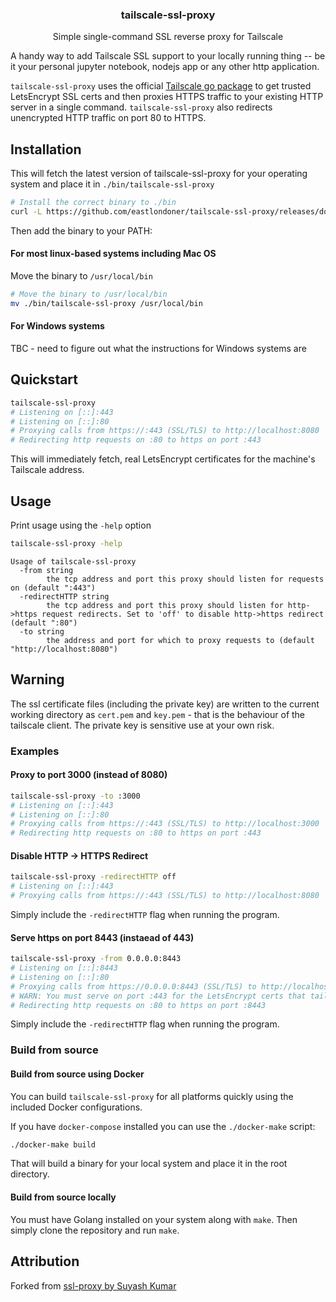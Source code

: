 <p align="center">
  <h3 align="center">tailscale-ssl-proxy</h3>
  <p align="center">Simple single-command SSL reverse proxy for Tailscale<p>
</p>

A handy way to add Tailscale SSL support to your locally running thing -- be it your personal jupyter notebook, nodejs app or any other http application. 

`tailscale-ssl-proxy` uses the official <a href="https://pkg.go.dev/tailscale.com">Tailscale go package</a> to get trusted LetsEncrypt SSL certs and then proxies HTTPS traffic to your existing HTTP server in a single command. `tailscale-ssl-proxy` also redirects unencrypted HTTP traffic on port 80 to HTTPS.

## Installation

This will fetch the latest version of tailscale-ssl-proxy for your operating system and place it in `./bin/tailscale-ssl-proxy`

```sh
# Install the correct binary to ./bin
curl -L https://github.com/eastlondoner/tailscale-ssl-proxy/releases/download/v0.0.5/install-tailscale-ssl-proxy.sh | sh -s

```

Then add the binary to your PATH:

#### For most linux-based systems including Mac OS

Move the binary to `/usr/local/bin`

```sh
# Move the binary to /usr/local/bin
mv ./bin/tailscale-ssl-proxy /usr/local/bin
```

#### For Windows systems

TBC - need to figure out what the instructions for Windows systems are

## Quickstart

```sh
tailscale-ssl-proxy
# Listening on [::]:443
# Listening on [::]:80
# Proxying calls from https://:443 (SSL/TLS) to http://localhost:8080
# Redirecting http requests on :80 to https on port :443
```
This will immediately fetch, real LetsEncrypt certificates for the machine's Tailscale address.

## Usage

Print usage using the `-help` option

```sh
tailscale-ssl-proxy -help
```

```
Usage of tailscale-ssl-proxy
  -from string
    	the tcp address and port this proxy should listen for requests on (default ":443")
  -redirectHTTP string
    	the tcp address and port this proxy should listen for http->https request redirects. Set to 'off' to disable http->https redirect (default ":80")
  -to string
    	the address and port for which to proxy requests to (default "http://localhost:8080")
```

## Warning

The ssl certificate files (including the private key) are written to the current working directory as `cert.pem` and `key.pem` - that is the behaviour of the tailscale client. The private key is sensitive use at your own risk.

### Examples

#### Proxy to port 3000 (instead of 8080)

```sh
tailscale-ssl-proxy -to :3000
# Listening on [::]:443
# Listening on [::]:80
# Proxying calls from https://:443 (SSL/TLS) to http://localhost:3000
# Redirecting http requests on :80 to https on port :443
```

#### Disable HTTP -> HTTPS Redirect

```sh
tailscale-ssl-proxy -redirectHTTP off
# Listening on [::]:443
# Proxying calls from https://:443 (SSL/TLS) to http://localhost:8080
```
Simply include the `-redirectHTTP` flag when running the program.

#### Serve https on port 8443 (instaead of 443)

```sh
tailscale-ssl-proxy -from 0.0.0.0:8443
# Listening on [::]:8443
# Listening on [::]:80
# Proxying calls from https://0.0.0.0:8443 (SSL/TLS) to http://localhost:8080
# WARN: You must serve on port :443 for the LetsEncrypt certs that tailscale uses to be valid
# Redirecting http requests on :80 to https on port :8443
```
Simply include the `-redirectHTTP` flag when running the program.

### Build from source 
#### Build from source using Docker
You can build `tailscale-ssl-proxy` for all platforms quickly using the included Docker configurations.

If you have `docker-compose` installed you can use the `./docker-make` script:
```sh
./docker-make build
```
That will build a binary for your local system and place it in the root directory.

#### Build from source locally
You must have Golang installed on your system along with `make`. Then simply clone the repository and run `make`. 

## Attribution
Forked from <a href="https://github.com/suyashkumar/ssl-proxy">ssl-proxy by Suyash Kumar</a>
